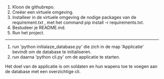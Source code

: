 1. Kloon de githubrepo.
2. Creëer een virtuele omgeving.
3. Installeer in de virtuele omgeving de nodige packages van de requirement.txt , met het command pip install -r requirements.txt.
4. Bestudeer je README.md.
5. Run het project.

---------------------------------------------------------------------------------------------
1. run 'python initialaze_database.py' die zich in de map 'Applicatie' bevindt om de database te initialiseren.
2. run daarna 'python cli.py' om de applicatie te starten.









Het doel van de applicatie is om soldaten en hun wapens toe te voegen aan de database met een overzichtige cli.

